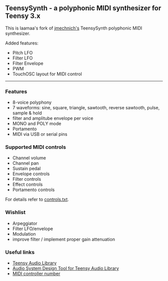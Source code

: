 ## TeensySynth - a polyphonic MIDI synthesizer for Teensy 3.x

This is laamaa's fork of [jmechnich's](https://github.com/jmechnich/TeensySynth/) TeensySynth polyphonic MIDI synthesizer.

Added features:
* Pitch LFO
* Filter LFO
* Filter Envelope
* PWM
* TouchOSC layout for MIDI control

---

### Features
* 8-voice polyphony
* 7 waveforms: sine, square, triangle, sawtooth, reverse sawtooth, pulse, sample & hold
* filter and amplitube envelope per voice
* MONO and POLY mode
* Portamento
* MIDI via USB or serial pins

### Supported MIDI controls
* Channel volume
* Channel pan
* Sustain pedal
* Envelope controls
* Filter controls
* Effect controls
* Portamento controls

For details refer to [controls.txt](https://raw.githubusercontent.com/jmechnich/TeensySynth/master/controls.txt).

### Wishlist
 * Arpeggiator
 * Filter LFO/envelope
 * Modulation
 * improve filter / implement proper gain attenuation

### Useful links
* [Teensy Audio Library](http://www.pjrc.com/teensy/td_libs_Audio.html)
* [Audio System Design Tool for Teensy Audio Library](http://www.pjrc.com/teensy/gui/)
* [MIDI controller number](http://www.indiana.edu/~emusic/cntrlnumb.html)
